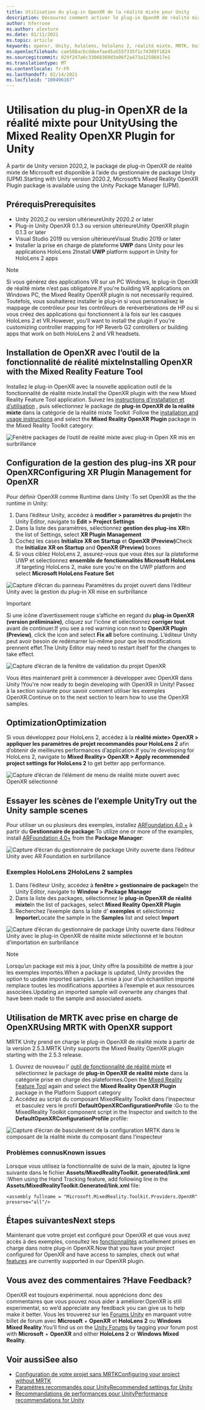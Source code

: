 ```yaml
---
title: Utilisation du plug-in OpenXR de la réalité mixte pour Unity
description: Découvrez comment activer le plug-in OpenXR de réalité mixte pour les projets Unity.
author: hferrone
ms.author: alexturn
ms.date: 01/11/2021
ms.topic: article
keywords: openxr, Unity, hololens, hololens 2, réalité mixte, MRTK, boîte à outils de réalité mixte, réalité augmentée, réalité virtuelle, casques de réalité mixte, apprentissage, didacticiel, prise en main
ms.openlocfilehash: cae588acbcddeefae45a555f335f1c74389f1824
ms.sourcegitcommit: 029f247a6c33068360d3a06f2a473a12586017e1
ms.translationtype: MT
ms.contentlocale: fr-FR
ms.lasthandoff: 02/14/2021
ms.locfileid: "100496167"
---
```

# <a name="using-the-mixed-reality-openxr-plugin-for-unity"></a><span data-ttu-id="2e4c6-104">Utilisation du plug-in OpenXR de la réalité mixte pour Unity</span><span class="sxs-lookup"><span data-stu-id="2e4c6-104">Using the Mixed Reality OpenXR Plugin for Unity</span></span>

<span data-ttu-id="2e4c6-105">À partir de Unity version 2020,2, le package de plug-in OpenXR de réalité mixte de Microsoft est disponible à l’aide du gestionnaire de package Unity (UPM).</span><span class="sxs-lookup"><span data-stu-id="2e4c6-105">Starting with Unity version 2020.2, Microsoft’s Mixed Reality OpenXR Plugin package is available using the Unity Package Manager (UPM).</span></span>

## <a name="prerequisites"></a><span data-ttu-id="2e4c6-106">Prérequis</span><span class="sxs-lookup"><span data-stu-id="2e4c6-106">Prerequisites</span></span>

* <span data-ttu-id="2e4c6-107">Unity 2020,2 ou version ultérieure</span><span class="sxs-lookup"><span data-stu-id="2e4c6-107">Unity 2020.2 or later</span></span>
* <span data-ttu-id="2e4c6-108">Plug-in Unity OpenXR 0.1.3 ou version ultérieure</span><span class="sxs-lookup"><span data-stu-id="2e4c6-108">Unity OpenXR plugin 0.1.3 or later</span></span>
* <span data-ttu-id="2e4c6-109">Visual Studio 2019 ou version ultérieure</span><span class="sxs-lookup"><span data-stu-id="2e4c6-109">Visual Studio 2019 or later</span></span>
* <span data-ttu-id="2e4c6-110">Installer la prise en charge de plateforme **UWP** dans Unity pour les applications HoloLens 2</span><span class="sxs-lookup"><span data-stu-id="2e4c6-110">Install **UWP** platform support in Unity for HoloLens 2 apps</span></span>

> [!NOTE]
> <span data-ttu-id="2e4c6-111">Si vous générez des applications VR sur un PC Windows, le plug-in OpenXR de réalité mixte n’est pas obligatoire.</span><span class="sxs-lookup"><span data-stu-id="2e4c6-111">If you're building VR applications on Windows PC, the Mixed Reality OpenXR plugin is not necessarily required.</span></span> <span data-ttu-id="2e4c6-112">Toutefois, vous souhaiterez installer le plug-in si vous personnalisez le mappage de contrôleur pour les contrôleurs de reréverbérations de HP ou si vous créez des applications qui fonctionnent à la fois sur les casques HoloLens 2 et VR.</span><span class="sxs-lookup"><span data-stu-id="2e4c6-112">However, you'll want to install the plugin if you're customizing controller mapping for HP Reverb G2 controllers or building apps that work on both HoloLens 2 and VR headsets.</span></span>

## <a name="installing-openxr-with-the-mixed-reality-feature-tool"></a><span data-ttu-id="2e4c6-113">Installation de OpenXR avec l’outil de la fonctionnalité de réalité mixte</span><span class="sxs-lookup"><span data-stu-id="2e4c6-113">Installing OpenXR with the Mixed Reality Feature Tool</span></span>

<span data-ttu-id="2e4c6-114">Installez le plug-in OpenXR avec la nouvelle application outil de la fonctionnalité de réalité mixte.</span><span class="sxs-lookup"><span data-stu-id="2e4c6-114">Install the OpenXR plugin with the new Mixed Reality Feature Tool application.</span></span> <span data-ttu-id="2e4c6-115">Suivez les [instructions d’installation et d’utilisation](welcome-to-mr-feature-tool.md) , puis sélectionnez le package de **plug-in OpenXR de la réalité mixte** dans la catégorie de la réalité mixte Toolkit :</span><span class="sxs-lookup"><span data-stu-id="2e4c6-115">Follow the [installation and usage instructions](welcome-to-mr-feature-tool.md) and select the **Mixed Reality OpenXR Plugin** package in the Mixed Reality Toolkit category:</span></span>

![Fenêtre packages de l’outil de réalité mixte avec plug-in Open XR mis en surbrillance](images/feature-tool-openxr.png)

## <a name="configuring-xr-plugin-management-for-openxr"></a><span data-ttu-id="2e4c6-117">Configuration de la gestion des plug-ins XR pour OpenXR</span><span class="sxs-lookup"><span data-stu-id="2e4c6-117">Configuring XR Plugin Management for OpenXR</span></span>

<span data-ttu-id="2e4c6-118">Pour définir OpenXR comme Runtime dans Unity :</span><span class="sxs-lookup"><span data-stu-id="2e4c6-118">To set OpenXR as the the runtime in Unity:</span></span>

1. <span data-ttu-id="2e4c6-119">Dans l’éditeur Unity, accédez à **modifier > paramètres du projet**</span><span class="sxs-lookup"><span data-stu-id="2e4c6-119">In the Unity Editor, navigate to **Edit > Project Settings**</span></span>
2. <span data-ttu-id="2e4c6-120">Dans la liste des paramètres, sélectionnez **gestion des plug-ins XR**</span><span class="sxs-lookup"><span data-stu-id="2e4c6-120">In the list of Settings, select **XR Plugin Management**</span></span>
3. <span data-ttu-id="2e4c6-121">Cochez les cases **Initialize XR on Startup** et **OpenXR (Preview)**</span><span class="sxs-lookup"><span data-stu-id="2e4c6-121">Check the **Initialize XR on Startup** and **OpenXR (Preview)** boxes</span></span>
4. <span data-ttu-id="2e4c6-122">Si vous ciblez HoloLens 2, assurez-vous que vous êtes sur la plateforme UWP et sélectionnez **ensemble de fonctionnalités Microsoft HoloLens** .</span><span class="sxs-lookup"><span data-stu-id="2e4c6-122">If targeting HoloLens 2, make sure you're on the UWP platform and select **Microsoft HoloLens Feature Set**</span></span>

![Capture d’écran du panneau Paramètres du projet ouvert dans l’éditeur Unity avec la gestion du plug-in XR mise en surbrillance](images/openxr-img-05.png)

> [!IMPORTANT]
> <span data-ttu-id="2e4c6-124">Si une icône d’avertissement rouge s’affiche en regard du **plug-in OpenXR (version préliminaire)**, cliquez sur l’icône et sélectionnez **corriger tout** avant de continuer.</span><span class="sxs-lookup"><span data-stu-id="2e4c6-124">If you see a red warning icon next to **OpenXR Plugin (Preview)**, click the icon and select **Fix all** before continuing.</span></span> <span data-ttu-id="2e4c6-125">L’éditeur Unity peut avoir besoin de redémarrer lui-même pour que les modifications prennent effet.</span><span class="sxs-lookup"><span data-stu-id="2e4c6-125">The Unity Editor may need to restart itself for the changes to take effect.</span></span>

![Capture d’écran de la fenêtre de validation du projet OpenXR](images/openxr-img-06.png)

<span data-ttu-id="2e4c6-127">Vous êtes maintenant prêt à commencer à développer avec OpenXR dans Unity !</span><span class="sxs-lookup"><span data-stu-id="2e4c6-127">You're now ready to begin developing with OpenXR in Unity!</span></span>  <span data-ttu-id="2e4c6-128">Passez à la section suivante pour savoir comment utiliser les exemples OpenXR.</span><span class="sxs-lookup"><span data-stu-id="2e4c6-128">Continue on to the next section to learn how to use the OpenXR samples.</span></span>

## <a name="optimization"></a><span data-ttu-id="2e4c6-129">Optimization</span><span class="sxs-lookup"><span data-stu-id="2e4c6-129">Optimization</span></span>

<span data-ttu-id="2e4c6-130">Si vous développez pour HoloLens 2, accédez à la **réalité mixte> OpenXR > appliquer les paramètres de projet recommandés pour HoloLens 2** afin d’obtenir de meilleures performances d’application.</span><span class="sxs-lookup"><span data-stu-id="2e4c6-130">If you're developing for HoloLens 2, navigate to **Mixed Reality> OpenXR > Apply recommended project settings for HoloLens 2** to get better app performance.</span></span>

![Capture d’écran de l’élément de menu de réalité mixte ouvert avec OpenXR sélectionné](images/openxr-img-08.png)

## <a name="try-out-the-unity-sample-scenes"></a><span data-ttu-id="2e4c6-132">Essayer les scènes de l’exemple Unity</span><span class="sxs-lookup"><span data-stu-id="2e4c6-132">Try out the Unity sample scenes</span></span>

<span data-ttu-id="2e4c6-133">Pour utiliser un ou plusieurs des exemples, installez [ARFoundation 4.0 +](https://docs.unity3d.com/Packages/com.unity.xr.arfoundation@4.1/manual/index.html#installing-ar-foundation) à partir du **Gestionnaire de package**:</span><span class="sxs-lookup"><span data-stu-id="2e4c6-133">To utilize one or more of the examples, install [ARFoundation 4.0+](https://docs.unity3d.com/Packages/com.unity.xr.arfoundation@4.1/manual/index.html#installing-ar-foundation) from the **Package Manager**:</span></span>

![Capture d’écran du gestionnaire de package Unity ouverte dans l’éditeur Unity avec AR Foundation en surbrillance](images/openxr-img-09.png)

### <a name="hololens-2-samples"></a><span data-ttu-id="2e4c6-135">Exemples HoloLens 2</span><span class="sxs-lookup"><span data-stu-id="2e4c6-135">HoloLens 2 samples</span></span>

1. <span data-ttu-id="2e4c6-136">Dans l’éditeur Unity, accédez à **fenêtre > gestionnaire de package**</span><span class="sxs-lookup"><span data-stu-id="2e4c6-136">In the Unity Editor, navigate to **Window > Package Manager**</span></span>
2. <span data-ttu-id="2e4c6-137">Dans la liste des packages, sélectionnez le **plug-in OpenXR de réalité mixte**</span><span class="sxs-lookup"><span data-stu-id="2e4c6-137">In the list of packages, select **Mixed Reality OpenXR Plugin**</span></span>
3. <span data-ttu-id="2e4c6-138">Recherchez l’exemple dans la liste d' **exemples** et sélectionnez **Importer**</span><span class="sxs-lookup"><span data-stu-id="2e4c6-138">Locate the sample in the **Samples** list and select **Import**</span></span>

![Capture d’écran du gestionnaire de package Unity ouverte dans l’éditeur Unity avec le plug-in OpenXR de réalité mixte sélectionné et le bouton d’importation en surbrillance](images/openxr-img-03.png)

<!-- ### For all other OpenXR samples

1. In the Unity Editor, navigate to **Window > Package Manager**
2. In the list of packages, select **OpenXR Plugin**
3. Locate the sample in the **Samples** list and select **Import**

![Screenshot of Unity Package Manager open in Unity editor with OpenXR Plugin selected and samples import button highlighted](images/openxr-img-10.png) -->

> [!NOTE]
> <span data-ttu-id="2e4c6-140">Lorsqu’un package est mis à jour, Unity offre la possibilité de mettre à jour les exemples importés.</span><span class="sxs-lookup"><span data-stu-id="2e4c6-140">When a package is updated, Unity provides the option to update imported samples.</span></span>  <span data-ttu-id="2e4c6-141">La mise à jour d’un échantillon importé remplace toutes les modifications apportées à l’exemple et aux ressources associées.</span><span class="sxs-lookup"><span data-stu-id="2e4c6-141">Updating an imported sample will overwrite any changes that have been made to the sample and associated assets.</span></span>

## <a name="using-mrtk-with-openxr-support"></a><span data-ttu-id="2e4c6-142">Utilisation de MRTK avec prise en charge de OpenXR</span><span class="sxs-lookup"><span data-stu-id="2e4c6-142">Using MRTK with OpenXR support</span></span>

<span data-ttu-id="2e4c6-143">MRTK Unity prend en charge le plug-in OpenXR de réalité mixte à partir de la version 2.5.3.</span><span class="sxs-lookup"><span data-stu-id="2e4c6-143">MRTK Unity supports the Mixed Reality OpenXR plugin starting with the 2.5.3 release.</span></span>  

1. <span data-ttu-id="2e4c6-144">Ouvrez de nouveau l' [outil de fonctionnalité de réalité mixte](welcome-to-mr-feature-tool.md) et sélectionnez le package de **plug-in OpenXR de réalité mixte** dans la catégorie prise en charge des plateformes.</span><span class="sxs-lookup"><span data-stu-id="2e4c6-144">Open the [Mixed Reality Feature Tool](welcome-to-mr-feature-tool.md) again and select the **Mixed Reality OpenXR Plugin** package in the Platform Support category</span></span>
2. <span data-ttu-id="2e4c6-145">Accédez au script du composant MixedReality Toolkit dans l’inspecteur et basculez vers le profil **DefaultOpenXRConfigurationProfile** :</span><span class="sxs-lookup"><span data-stu-id="2e4c6-145">Go to the MixedReality Toolkit component script in the Inspector and switch to the **DefaultOpenXRConfigurationProfile** profile:</span></span>

![Capture d’écran de basculement de la configuration MRTK dans le composant de la réalité mixte du composant dans l’inspecteur](images/openxr-img-11.png)

### <a name="known-issues"></a><span data-ttu-id="2e4c6-147">Problèmes connus</span><span class="sxs-lookup"><span data-stu-id="2e4c6-147">Known issues</span></span> 

<span data-ttu-id="2e4c6-148">Lorsque vous utilisez la fonctionnalité de suivi de la main, ajoutez la ligne suivante dans le fichier **Assets/MixedRealityToolkit. generated/link.xml** :</span><span class="sxs-lookup"><span data-stu-id="2e4c6-148">When using the Hand Tracking feature, add following line in the **Assets/MixedRealityToolkit.Generated/link.xml** file:</span></span>

```
<assembly fullname = "Microsoft.MixedReality.Toolkit.Providers.OpenXR" preserve="all"/>
```

## <a name="next-steps"></a><span data-ttu-id="2e4c6-149">Étapes suivantes</span><span class="sxs-lookup"><span data-stu-id="2e4c6-149">Next steps</span></span>

<span data-ttu-id="2e4c6-150">Maintenant que votre projet est configuré pour OpenXR et que vous avez accès à des exemples, consultez les [fonctionnalités](openxr-supported-features.md) actuellement prises en charge dans notre plug-in OpenXR.</span><span class="sxs-lookup"><span data-stu-id="2e4c6-150">Now that you have your project configured for OpenXR and have access to samples, check out what [features](openxr-supported-features.md) are currently supported in our OpenXR plugin.</span></span>

## <a name="have-feedback"></a><span data-ttu-id="2e4c6-151">Vous avez des commentaires ?</span><span class="sxs-lookup"><span data-stu-id="2e4c6-151">Have Feedback?</span></span>

<span data-ttu-id="2e4c6-152">OpenXR est toujours expérimental. nous apprécions donc des commentaires que vous pouvez nous aider à améliorer.</span><span class="sxs-lookup"><span data-stu-id="2e4c6-152">OpenXR is still experimental, so we’d appreciate any feedback you can give us to help make it better.</span></span> <span data-ttu-id="2e4c6-153">Vous les trouverez sur les [Forums Unity](https://aka.ms/unityforums) en marquant votre billet de forum avec **Microsoft**  +  **OpenXR** et **HoloLens 2** ou **Windows Mixed Reality**.</span><span class="sxs-lookup"><span data-stu-id="2e4c6-153">You'll find us on the [Unity Forums](https://aka.ms/unityforums) by tagging your forum post with **Microsoft** + **OpenXR** and either **HoloLens 2** or **Windows Mixed Reality**.</span></span>

## <a name="see-also"></a><span data-ttu-id="2e4c6-154">Voir aussi</span><span class="sxs-lookup"><span data-stu-id="2e4c6-154">See also</span></span>

* [<span data-ttu-id="2e4c6-155">Configuration de votre projet sans MRTK</span><span class="sxs-lookup"><span data-stu-id="2e4c6-155">Configuring your project without MRTK</span></span>](configure-unity-project.md)
* [<span data-ttu-id="2e4c6-156">Paramètres recommandés pour Unity</span><span class="sxs-lookup"><span data-stu-id="2e4c6-156">Recommended settings for Unity</span></span>](recommended-settings-for-unity.md)
* [<span data-ttu-id="2e4c6-157">Recommandations de performances pour Unity</span><span class="sxs-lookup"><span data-stu-id="2e4c6-157">Performance recommendations for Unity</span></span>](performance-recommendations-for-unity.md#how-to-profile-with-unity)

